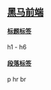 
## [黑马前端](https://www.bilibili.com/video/BV1pE411q7FU/?vd_source=b6c76eb839919372eb73315a79bcd601)

#### [标题标签](./day01/01标题标签.html) 
h1 - h6

#### [段落标签](./day01/01标题标签.html) 
p
hr 
br



